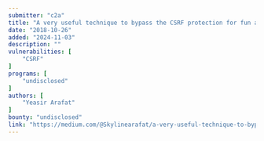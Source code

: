 ```yaml
---
submitter: "c2a"
title: "A very useful technique to bypass the CSRF protection for fun and profit."
date: "2018-10-26"
added: "2024-11-03"
description: ""
vulnerabilities: [
    "CSRF"
]
programs: [
    "undisclosed"
]
authors: [
    "Yeasir Arafat"
]
bounty: "undisclosed"
link: "https://medium.com/@Skylinearafat/a-very-useful-technique-to-bypass-the-csrf-protection-for-fun-and-profit-471af64da276"
---
```




